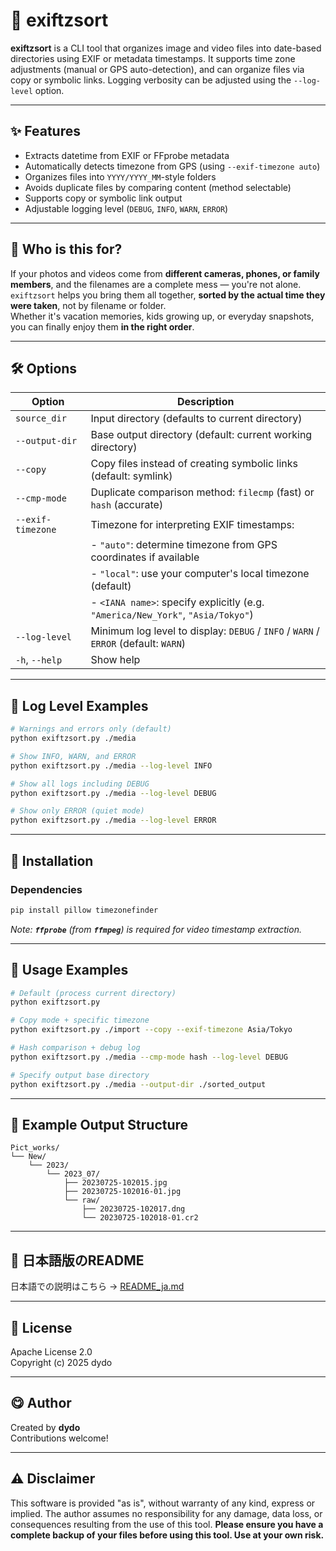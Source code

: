 # 📸 exiftzsort

**exiftzsort** is a CLI tool that organizes image and video files into date-based directories using EXIF or metadata timestamps. It supports time zone adjustments (manual or GPS auto-detection), and can organize files via copy or symbolic links. Logging verbosity can be adjusted using the `--log-level` option.

---

## ✨ Features

- Extracts datetime from EXIF or FFprobe metadata
- Automatically detects timezone from GPS (using `--exif-timezone auto`)
- Organizes files into `YYYY/YYYY_MM`-style folders
- Avoids duplicate files by comparing content (method selectable)
- Supports copy or symbolic link output
- Adjustable logging level (`DEBUG`, `INFO`, `WARN`, `ERROR`)

---

## 🎯 Who is this for?

If your photos and videos come from **different cameras, phones, or family members**, and the filenames are a complete mess — you're not alone.  
`exiftzsort` helps you bring them all together, **sorted by the actual time they were taken**, not by filename or folder.  
Whether it's vacation memories, kids growing up, or everyday snapshots, you can finally enjoy them **in the right order**.

---

## 🛠 Options

| Option            | Description                                                                         |
| ----------------- | ----------------------------------------------------------------------------------- |
| `source_dir`      | Input directory (defaults to current directory)                                     |
| `--output-dir`    | Base output directory (default: current working directory)                          |
| `--copy`          | Copy files instead of creating symbolic links  (default: symlink)                   |
| `--cmp-mode`      | Duplicate comparison method: `filecmp` (fast) or `hash` (accurate)                  |
| `--exif-timezone` | Timezone for interpreting EXIF timestamps:                                          |
|                   | - `"auto"`: determine timezone from GPS coordinates if available                    |
|                   | - `"local"`: use your computer's local timezone (default)                           |
|                   | - `<IANA name>`: specify explicitly (e.g. `"America/New_York"`, `"Asia/Tokyo"`)     |
| `--log-level`     | Minimum log level to display: `DEBUG` / `INFO` / `WARN` / `ERROR` (default: `WARN`) |
| `-h`, `--help`    | Show help                                                                           |

---

## 🧪 Log Level Examples

```bash
# Warnings and errors only (default)
python exiftzsort.py ./media

# Show INFO, WARN, and ERROR
python exiftzsort.py ./media --log-level INFO

# Show all logs including DEBUG
python exiftzsort.py ./media --log-level DEBUG

# Show only ERROR (quiet mode)
python exiftzsort.py ./media --log-level ERROR
```

---

## 🔧 Installation

### Dependencies

```bash
pip install pillow timezonefinder
```

*Note: **`ffprobe`** (from **`ffmpeg`**) is required for video timestamp extraction.*

---

## 🚀 Usage Examples

```bash
# Default (process current directory)
python exiftzsort.py

# Copy mode + specific timezone
python exiftzsort.py ./import --copy --exif-timezone Asia/Tokyo

# Hash comparison + debug log
python exiftzsort.py ./media --cmp-mode hash --log-level DEBUG

# Specify output base directory
python exiftzsort.py ./media --output-dir ./sorted_output
```

---

## 📂 Example Output Structure

```
Pict_works/
└── New/
    └── 2023/
        └── 2023_07/
            ├── 20230725-102015.jpg
            ├── 20230725-102016-01.jpg
            └── raw/
                ├── 20230725-102017.dng
                └── 20230725-102018-01.cr2
```

---

## 📘 日本語版のREADME

日本語での説明はこちら → [README_ja.md](./README_ja.md)

---

## 📍 License

Apache License 2.0\
Copyright (c) 2025 dydo

---

## 😋 Author

Created by **dydo**\
Contributions welcome!

---

## ⚠️ Disclaimer

This software is provided "as is", without warranty of any kind, express or implied.
The author assumes no responsibility for any damage, data loss, or consequences resulting from the use of this tool.
**Please ensure you have a complete backup of your files before using this tool. Use at your own risk.**

